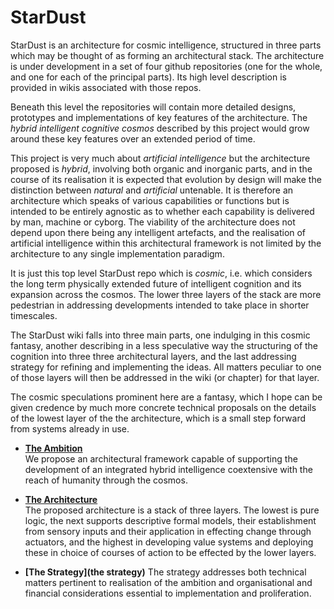 # StarDust

StarDust is an architecture for cosmic intelligence, structured in three parts which may be thought of as forming an architectural stack.
The architecture is under development in a set of four github repositories (one for the whole, and one for each of the principal parts).
Its high level description is provided in wikis associated with those repos.

Beneath this level the repositories will contain more detailed designs, prototypes and implementations of key features of the architecture.
The _hybrid intelligent cognitive cosmos_ described by this project would grow around these key features over an extended period of time.

This project is very much about _artificial intelligence_ but the architecture proposed is _hybrid_, involving both organic and inorganic parts, and in the course of its realisation it is expected that evolution by design will make the distinction between _natural_ and _artificial_ untenable.
It is therefore an architecture which speaks of various capabilities or functions but is intended to be entirely agnostic as to whether each capability is delivered by man, machine or cyborg.
The viability of the architecture does not depend upon there being any intelligent artefacts, and the realisation of artificial intelligence within this architectural framework is not limited by the architecture to any single implementation paradigm. 

It is just this top level StarDust repo which is _cosmic_, i.e. which considers the long term physically extended future of intelligent cognition and its expansion across the cosmos.
The lower three layers of the stack are more pedestrian in addressing developments intended to take place in shorter timescales.

The StarDust wiki falls into three main parts, one indulging in this cosmic fantasy, another describing in a less speculative way the structuring of the cognition into three three architectural layers, and the last addressing strategy for refining and implementing the ideas.
All matters peculiar to one of those layers will then be addressed in the wiki (or chapter) for that layer.

The cosmic speculations prominent here are a fantasy, which I hope can be given credence by much more concrete technical proposals on the details of the lowest layer of the the architecture, which is a small step forward from systems already in use.

- **[The Ambition](The-Ambition)**  
We propose an architectural framework capable of supporting the development of an integrated hybrid intelligence coextensive with the reach of humanity through the cosmos.

- **[The Architecture](The-Architecture)**  
The proposed architecture is a stack of three layers.
The lowest is pure logic, the next supports descriptive formal models, their establishment from sensory inputs and their application in effecting change through actuators, and the highest in developing value systems and deploying these in choice of courses of action to be effected by the lower layers.

- **[The Strategy](the strategy)**
The strategy addresses both technical matters pertinent to realisation of the ambition and organisational and financial considerations essential to implementation and proliferation.




